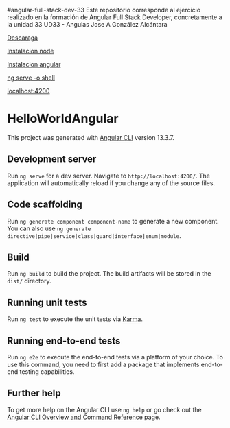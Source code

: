 #angular-full-stack-dev-33 
Este repositorio corresponde al ejercicio realizado en la formación de Angular Full Stack Developer, concretamente a la unidad 33 UD33 - Angulas Jose A González Alcántara

[Descaraga](https://github.com/JagaScripts/java-full-stack-dev-u14/blob/master/ejercicio_uno/README.md "Descarga")

[Instalacion node](https://github.com/JagaScripts/java-full-stack-dev-u14/blob/master/ejercicio_uno/README.md "Instalacion node")

[Instalacion angular](https://github.com/JagaScripts/java-full-stack-dev-u14/blob/master/ejercicio_uno/README.md "Instalacion  angular")

[ng serve -o shell](https://github.com/JagaScripts/java-full-stack-dev-u14/blob/master/ejercicio_uno/README.md "ng serve -o shell")

[localhost:4200](https://github.com/JagaScripts/java-full-stack-dev-u14/blob/master/ejercicio_uno/README.md "localhost:4200")


# HelloWorldAngular

This project was generated with [Angular CLI](https://github.com/angular/angular-cli) version 13.3.7.

## Development server

Run `ng serve` for a dev server. Navigate to `http://localhost:4200/`. The application will automatically reload if you change any of the source files.

## Code scaffolding

Run `ng generate component component-name` to generate a new component. You can also use `ng generate directive|pipe|service|class|guard|interface|enum|module`.

## Build

Run `ng build` to build the project. The build artifacts will be stored in the `dist/` directory.

## Running unit tests

Run `ng test` to execute the unit tests via [Karma](https://karma-runner.github.io).

## Running end-to-end tests

Run `ng e2e` to execute the end-to-end tests via a platform of your choice. To use this command, you need to first add a package that implements end-to-end testing capabilities.

## Further help

To get more help on the Angular CLI use `ng help` or go check out the [Angular CLI Overview and Command Reference](https://angular.io/cli) page.
